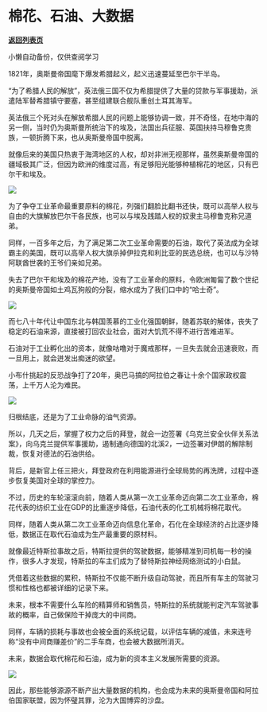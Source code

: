 # 棉花、石油、大数据

[**返回列表页**](/gzh/政事堂2019)

小懒自动备份，仅供查阅学习

1821年，奥斯曼帝国麾下爆发希腊起义，起义迅速蔓延至巴尔干半岛。  

  

“为了希腊人民的解放”，英法俄三国不仅为希腊提供了大量的贷款与军事援助，派遣陆军替希腊镇守要塞，甚至组建联合舰队重创土耳其海军。

  

英法俄三个死对头在解放希腊人民的问题上能够协调一致，并不奇怪，在地中海的另一侧，当时仍为奥斯曼所统治下的埃及，法国出兵征服、英国扶持马穆鲁克贵族，一顿折腾下来，也从奥斯曼帝国中脱离。

  

就像后来的美国只热衷于海湾地区的人权，却对非洲无视那样，虽然奥斯曼帝国的疆域极其广泛，但因为欧洲的维度过高，有足够阳光能够种植棉花的地区，只有巴尔干和埃及。  

  

![](https://mmbiz.qpic.cn/mmbiz_jpg/rxhS23yu8cNwRyt9a6x5TCOz0WQJOxeYU5lUKk1vLibiapEKokicW3bR5K7uYBZTsZvJSvZlpVemA0m1E6uFKpOAA/640?wx_fmt=jpeg)

  

为了争夺工业革命最重要原料的棉花，列强们翻脸比翻书还快，既可以高举人权与自由的大旗解放巴尔干各民族，也可以与埃及践踏人权的奴隶主马穆鲁克称兄道弟。

  

同样，一百多年之后，为了满足第二次工业革命需要的石油，取代了英法成为全球霸主的美国，既可以高举人权大旗杀掉伊拉克和利比亚的民选总统，也可以与沙特阿联酋世袭的王爷们亲如兄弟。

  

失去了巴尔干和埃及的棉花产地，没有了工业革命的原料，令欧洲匍匐了数个世纪的奥斯曼帝国如土鸡瓦狗般的分裂，缩水成为了我们口中的“哈士奇”。  

  

![](https://mmbiz.qpic.cn/mmbiz_jpg/rxhS23yu8cNwRyt9a6x5TCOz0WQJOxeYHUbdgVDC43x7zwALfbgfcVmPLcP4tV2fAFfCgx8KSVbf1hWAAMeL4w/640?wx_fmt=jpeg)

  

而七八十年代让中国东北与韩国羡慕的工业化强国朝鲜，随着苏联的解体，丧失了稳定的石油来源，直接被打回农业社会，面对大饥荒不得不进行苦难进军。  

  

石油对于工业孵化出的资本，就像咕噜对于魔戒那样，一旦失去就会迅速衰败，而一旦用上，就会迸发出痴迷的欲望。

  

小布什挑起的反恐战争打了20年，奥巴马搞的阿拉伯之春让十余个国家政权震荡，上千万人沦为难民。

  

![](https://mmbiz.qpic.cn/mmbiz_jpg/rxhS23yu8cNwRyt9a6x5TCOz0WQJOxeY10on7Muh0akAHmwrykGgt09wo2k1UXNNLYtjWGEACxPW2QNchgLmQw/640?wx_fmt=jpeg)

  

归根结底，还是为了工业命脉的油气资源。  

  

所以，几天之后，掌握了权力之后的拜登，就会一边签署《乌克兰安全伙伴关系法案》，向乌克兰提供军事援助，遏制通向德国的北溪2，一边签署对伊朗的解除制裁，恢复对德法的石油供给。

  

背后，是新官上任三把火，拜登政府在利用能源进行全球局势的再洗牌，过程中逐步恢复美国对全球的掌控力。  

  

不过，历史的车轮滚滚向前，随着人类从第一次工业革命迈向第二次工业革命，棉花代表的纺织工业在GDP的比重逐步降低，石油代表的化工机械将棉花取代。  

  

同样，随着人类从第二次工业革命迈向信息化革命，石化在全球经济的占比逐步降低，数据正在取代石油成为生产最重要的原材料。  

  

就像最近特斯拉事故之后，特斯拉提供的驾驶数据，能够精准到司机每一秒的操作，很多人才发现，特斯拉的车主们成为了替特斯拉神经网络测试的小白鼠。  

  

凭借着这些数据的累积，特斯拉不仅能不断升级自动驾驶，而且所有车主的驾驶习惯和性格也都被详细的记录下来。

  

未来，根本不需要什么车险的精算师和销售员，特斯拉的系统就能判定汽车驾驶事故的概率，自己做保险干掉庞大的中间商。  

  

同样，车辆的损耗与事故也会被全面的系统记载，以评估车辆的减值，未来连号称“没有中间商赚差价”的二手车商，也会被大数据所消灭。

  

未来，数据会取代棉花和石油，成为新的资本主义发展所需要的资源。

  

![](https://mmbiz.qpic.cn/mmbiz_jpg/rxhS23yu8cNwRyt9a6x5TCOz0WQJOxeYT81eecmD6qWuFuwaWxNOUplhEhwOCaX8F5ia38AYCFbynyMbpTVx7ZQ/640?wx_fmt=jpeg)

  

因此，那些能够源源不断产出大量数据的机构，也会成为未来的奥斯曼帝国和阿拉伯国家联盟，因为怀璧其罪，沦为大国博弈的沙盘。

